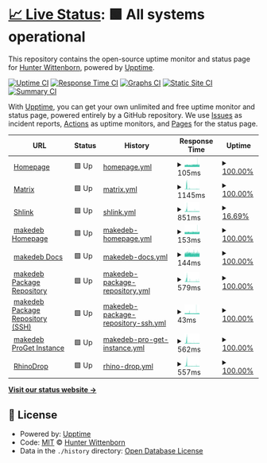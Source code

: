 # [📈 Live Status](https://hwittenborn.github.io/status): <!--live status--> **🟩 All systems operational**

This repository contains the open-source uptime monitor and status page for [Hunter Wittenborn](https://hunterwittenborn.com), powered by [Upptime](https://github.com/upptime/upptime).

[![Uptime CI](https://github.com/hwittenborn/status/workflows/Uptime%20CI/badge.svg)](https://github.com/hwittenborn/status/actions?query=workflow%3A%22Uptime+CI%22)
[![Response Time CI](https://github.com/hwittenborn/status/workflows/Response%20Time%20CI/badge.svg)](https://github.com/hwittenborn/status/actions?query=workflow%3A%22Response+Time+CI%22)
[![Graphs CI](https://github.com/hwittenborn/status/workflows/Graphs%20CI/badge.svg)](https://github.com/hwittenborn/status/actions?query=workflow%3A%22Graphs+CI%22)
[![Static Site CI](https://github.com/hwittenborn/status/workflows/Static%20Site%20CI/badge.svg)](https://github.com/hwittenborn/status/actions?query=workflow%3A%22Static+Site+CI%22)
[![Summary CI](https://github.com/hwittenborn/status/workflows/Summary%20CI/badge.svg)](https://github.com/hwittenborn/status/actions?query=workflow%3A%22Summary+CI%22)

With [Upptime](https://upptime.js.org), you can get your own unlimited and free uptime monitor and status page, powered entirely by a GitHub repository. We use [Issues](https://github.com/hwittenborn/status/issues) as incident reports, [Actions](https://github.com/hwittenborn/status/actions) as uptime monitors, and [Pages](https://hwittenborn.github.io/status) for the status page.

<!--start: status pages-->
<!-- This summary is generated by Upptime (https://github.com/upptime/upptime) -->
<!-- Do not edit this manually, your changes will be overwritten -->
<!-- prettier-ignore -->
| URL | Status | History | Response Time | Uptime |
| --- | ------ | ------- | ------------- | ------ |
| <img alt="" src="https://icons.duckduckgo.com/ip3/hunterwittenborn.com.ico" height="13"> [Homepage](https://hunterwittenborn.com) | 🟩 Up | [homepage.yml](https://github.com/hwittenborn/status/commits/HEAD/history/homepage.yml) | <details><summary><img alt="Response time graph" src="./graphs/homepage/response-time-week.png" height="20"> 105ms</summary><br><a href="https://hwittenborn.github.io/status/history/homepage"><img alt="Response time 106" src="https://img.shields.io/endpoint?url=https%3A%2F%2Fraw.githubusercontent.com%2Fhwittenborn%2Fstatus%2FHEAD%2Fapi%2Fhomepage%2Fresponse-time.json"></a><br><a href="https://hwittenborn.github.io/status/history/homepage"><img alt="24-hour response time 106" src="https://img.shields.io/endpoint?url=https%3A%2F%2Fraw.githubusercontent.com%2Fhwittenborn%2Fstatus%2FHEAD%2Fapi%2Fhomepage%2Fresponse-time-day.json"></a><br><a href="https://hwittenborn.github.io/status/history/homepage"><img alt="7-day response time 105" src="https://img.shields.io/endpoint?url=https%3A%2F%2Fraw.githubusercontent.com%2Fhwittenborn%2Fstatus%2FHEAD%2Fapi%2Fhomepage%2Fresponse-time-week.json"></a><br><a href="https://hwittenborn.github.io/status/history/homepage"><img alt="30-day response time 102" src="https://img.shields.io/endpoint?url=https%3A%2F%2Fraw.githubusercontent.com%2Fhwittenborn%2Fstatus%2FHEAD%2Fapi%2Fhomepage%2Fresponse-time-month.json"></a><br><a href="https://hwittenborn.github.io/status/history/homepage"><img alt="1-year response time 106" src="https://img.shields.io/endpoint?url=https%3A%2F%2Fraw.githubusercontent.com%2Fhwittenborn%2Fstatus%2FHEAD%2Fapi%2Fhomepage%2Fresponse-time-year.json"></a></details> | <details><summary><a href="https://hwittenborn.github.io/status/history/homepage">100.00%</a></summary><a href="https://hwittenborn.github.io/status/history/homepage"><img alt="All-time uptime 100.00%" src="https://img.shields.io/endpoint?url=https%3A%2F%2Fraw.githubusercontent.com%2Fhwittenborn%2Fstatus%2FHEAD%2Fapi%2Fhomepage%2Fuptime.json"></a><br><a href="https://hwittenborn.github.io/status/history/homepage"><img alt="24-hour uptime 100.00%" src="https://img.shields.io/endpoint?url=https%3A%2F%2Fraw.githubusercontent.com%2Fhwittenborn%2Fstatus%2FHEAD%2Fapi%2Fhomepage%2Fuptime-day.json"></a><br><a href="https://hwittenborn.github.io/status/history/homepage"><img alt="7-day uptime 100.00%" src="https://img.shields.io/endpoint?url=https%3A%2F%2Fraw.githubusercontent.com%2Fhwittenborn%2Fstatus%2FHEAD%2Fapi%2Fhomepage%2Fuptime-week.json"></a><br><a href="https://hwittenborn.github.io/status/history/homepage"><img alt="30-day uptime 100.00%" src="https://img.shields.io/endpoint?url=https%3A%2F%2Fraw.githubusercontent.com%2Fhwittenborn%2Fstatus%2FHEAD%2Fapi%2Fhomepage%2Fuptime-month.json"></a><br><a href="https://hwittenborn.github.io/status/history/homepage"><img alt="1-year uptime 100.00%" src="https://img.shields.io/endpoint?url=https%3A%2F%2Fraw.githubusercontent.com%2Fhwittenborn%2Fstatus%2FHEAD%2Fapi%2Fhomepage%2Fuptime-year.json"></a></details>
| <img alt="" src="https://icons.duckduckgo.com/ip3/matrix.hunterwittenborn.com.ico" height="13"> [Matrix](https://matrix.hunterwittenborn.com) | 🟩 Up | [matrix.yml](https://github.com/hwittenborn/status/commits/HEAD/history/matrix.yml) | <details><summary><img alt="Response time graph" src="./graphs/matrix/response-time-week.png" height="20"> 1145ms</summary><br><a href="https://hwittenborn.github.io/status/history/matrix"><img alt="Response time 735" src="https://img.shields.io/endpoint?url=https%3A%2F%2Fraw.githubusercontent.com%2Fhwittenborn%2Fstatus%2FHEAD%2Fapi%2Fmatrix%2Fresponse-time.json"></a><br><a href="https://hwittenborn.github.io/status/history/matrix"><img alt="24-hour response time 5297" src="https://img.shields.io/endpoint?url=https%3A%2F%2Fraw.githubusercontent.com%2Fhwittenborn%2Fstatus%2FHEAD%2Fapi%2Fmatrix%2Fresponse-time-day.json"></a><br><a href="https://hwittenborn.github.io/status/history/matrix"><img alt="7-day response time 1145" src="https://img.shields.io/endpoint?url=https%3A%2F%2Fraw.githubusercontent.com%2Fhwittenborn%2Fstatus%2FHEAD%2Fapi%2Fmatrix%2Fresponse-time-week.json"></a><br><a href="https://hwittenborn.github.io/status/history/matrix"><img alt="30-day response time 1086" src="https://img.shields.io/endpoint?url=https%3A%2F%2Fraw.githubusercontent.com%2Fhwittenborn%2Fstatus%2FHEAD%2Fapi%2Fmatrix%2Fresponse-time-month.json"></a><br><a href="https://hwittenborn.github.io/status/history/matrix"><img alt="1-year response time 735" src="https://img.shields.io/endpoint?url=https%3A%2F%2Fraw.githubusercontent.com%2Fhwittenborn%2Fstatus%2FHEAD%2Fapi%2Fmatrix%2Fresponse-time-year.json"></a></details> | <details><summary><a href="https://hwittenborn.github.io/status/history/matrix">100.00%</a></summary><a href="https://hwittenborn.github.io/status/history/matrix"><img alt="All-time uptime 98.62%" src="https://img.shields.io/endpoint?url=https%3A%2F%2Fraw.githubusercontent.com%2Fhwittenborn%2Fstatus%2FHEAD%2Fapi%2Fmatrix%2Fuptime.json"></a><br><a href="https://hwittenborn.github.io/status/history/matrix"><img alt="24-hour uptime 100.00%" src="https://img.shields.io/endpoint?url=https%3A%2F%2Fraw.githubusercontent.com%2Fhwittenborn%2Fstatus%2FHEAD%2Fapi%2Fmatrix%2Fuptime-day.json"></a><br><a href="https://hwittenborn.github.io/status/history/matrix"><img alt="7-day uptime 100.00%" src="https://img.shields.io/endpoint?url=https%3A%2F%2Fraw.githubusercontent.com%2Fhwittenborn%2Fstatus%2FHEAD%2Fapi%2Fmatrix%2Fuptime-week.json"></a><br><a href="https://hwittenborn.github.io/status/history/matrix"><img alt="30-day uptime 97.78%" src="https://img.shields.io/endpoint?url=https%3A%2F%2Fraw.githubusercontent.com%2Fhwittenborn%2Fstatus%2FHEAD%2Fapi%2Fmatrix%2Fuptime-month.json"></a><br><a href="https://hwittenborn.github.io/status/history/matrix"><img alt="1-year uptime 98.62%" src="https://img.shields.io/endpoint?url=https%3A%2F%2Fraw.githubusercontent.com%2Fhwittenborn%2Fstatus%2FHEAD%2Fapi%2Fmatrix%2Fuptime-year.json"></a></details>
| <img alt="" src="https://icons.duckduckgo.com/ip3/shlink.makedeb.org.ico" height="13"> [Shlink](https://shlink.makedeb.org/install) | 🟩 Up | [shlink.yml](https://github.com/hwittenborn/status/commits/HEAD/history/shlink.yml) | <details><summary><img alt="Response time graph" src="./graphs/shlink/response-time-week.png" height="20"> 851ms</summary><br><a href="https://hwittenborn.github.io/status/history/shlink"><img alt="Response time 710" src="https://img.shields.io/endpoint?url=https%3A%2F%2Fraw.githubusercontent.com%2Fhwittenborn%2Fstatus%2FHEAD%2Fapi%2Fshlink%2Fresponse-time.json"></a><br><a href="https://hwittenborn.github.io/status/history/shlink"><img alt="24-hour response time 2403" src="https://img.shields.io/endpoint?url=https%3A%2F%2Fraw.githubusercontent.com%2Fhwittenborn%2Fstatus%2FHEAD%2Fapi%2Fshlink%2Fresponse-time-day.json"></a><br><a href="https://hwittenborn.github.io/status/history/shlink"><img alt="7-day response time 851" src="https://img.shields.io/endpoint?url=https%3A%2F%2Fraw.githubusercontent.com%2Fhwittenborn%2Fstatus%2FHEAD%2Fapi%2Fshlink%2Fresponse-time-week.json"></a><br><a href="https://hwittenborn.github.io/status/history/shlink"><img alt="30-day response time 816" src="https://img.shields.io/endpoint?url=https%3A%2F%2Fraw.githubusercontent.com%2Fhwittenborn%2Fstatus%2FHEAD%2Fapi%2Fshlink%2Fresponse-time-month.json"></a><br><a href="https://hwittenborn.github.io/status/history/shlink"><img alt="1-year response time 710" src="https://img.shields.io/endpoint?url=https%3A%2F%2Fraw.githubusercontent.com%2Fhwittenborn%2Fstatus%2FHEAD%2Fapi%2Fshlink%2Fresponse-time-year.json"></a></details> | <details><summary><a href="https://hwittenborn.github.io/status/history/shlink">16.69%</a></summary><a href="https://hwittenborn.github.io/status/history/shlink"><img alt="All-time uptime 89.62%" src="https://img.shields.io/endpoint?url=https%3A%2F%2Fraw.githubusercontent.com%2Fhwittenborn%2Fstatus%2FHEAD%2Fapi%2Fshlink%2Fuptime.json"></a><br><a href="https://hwittenborn.github.io/status/history/shlink"><img alt="24-hour uptime 0.00%" src="https://img.shields.io/endpoint?url=https%3A%2F%2Fraw.githubusercontent.com%2Fhwittenborn%2Fstatus%2FHEAD%2Fapi%2Fshlink%2Fuptime-day.json"></a><br><a href="https://hwittenborn.github.io/status/history/shlink"><img alt="7-day uptime 16.69%" src="https://img.shields.io/endpoint?url=https%3A%2F%2Fraw.githubusercontent.com%2Fhwittenborn%2Fstatus%2FHEAD%2Fapi%2Fshlink%2Fuptime-week.json"></a><br><a href="https://hwittenborn.github.io/status/history/shlink"><img alt="30-day uptime 77.62%" src="https://img.shields.io/endpoint?url=https%3A%2F%2Fraw.githubusercontent.com%2Fhwittenborn%2Fstatus%2FHEAD%2Fapi%2Fshlink%2Fuptime-month.json"></a><br><a href="https://hwittenborn.github.io/status/history/shlink"><img alt="1-year uptime 89.62%" src="https://img.shields.io/endpoint?url=https%3A%2F%2Fraw.githubusercontent.com%2Fhwittenborn%2Fstatus%2FHEAD%2Fapi%2Fshlink%2Fuptime-year.json"></a></details>
| <img alt="" src="https://icons.duckduckgo.com/ip3/www.makedeb.org.ico" height="13"> [makedeb Homepage](https://www.makedeb.org) | 🟩 Up | [makedeb-homepage.yml](https://github.com/hwittenborn/status/commits/HEAD/history/makedeb-homepage.yml) | <details><summary><img alt="Response time graph" src="./graphs/makedeb-homepage/response-time-week.png" height="20"> 153ms</summary><br><a href="https://hwittenborn.github.io/status/history/makedeb-homepage"><img alt="Response time 168" src="https://img.shields.io/endpoint?url=https%3A%2F%2Fraw.githubusercontent.com%2Fhwittenborn%2Fstatus%2FHEAD%2Fapi%2Fmakedeb-homepage%2Fresponse-time.json"></a><br><a href="https://hwittenborn.github.io/status/history/makedeb-homepage"><img alt="24-hour response time 159" src="https://img.shields.io/endpoint?url=https%3A%2F%2Fraw.githubusercontent.com%2Fhwittenborn%2Fstatus%2FHEAD%2Fapi%2Fmakedeb-homepage%2Fresponse-time-day.json"></a><br><a href="https://hwittenborn.github.io/status/history/makedeb-homepage"><img alt="7-day response time 153" src="https://img.shields.io/endpoint?url=https%3A%2F%2Fraw.githubusercontent.com%2Fhwittenborn%2Fstatus%2FHEAD%2Fapi%2Fmakedeb-homepage%2Fresponse-time-week.json"></a><br><a href="https://hwittenborn.github.io/status/history/makedeb-homepage"><img alt="30-day response time 155" src="https://img.shields.io/endpoint?url=https%3A%2F%2Fraw.githubusercontent.com%2Fhwittenborn%2Fstatus%2FHEAD%2Fapi%2Fmakedeb-homepage%2Fresponse-time-month.json"></a><br><a href="https://hwittenborn.github.io/status/history/makedeb-homepage"><img alt="1-year response time 168" src="https://img.shields.io/endpoint?url=https%3A%2F%2Fraw.githubusercontent.com%2Fhwittenborn%2Fstatus%2FHEAD%2Fapi%2Fmakedeb-homepage%2Fresponse-time-year.json"></a></details> | <details><summary><a href="https://hwittenborn.github.io/status/history/makedeb-homepage">100.00%</a></summary><a href="https://hwittenborn.github.io/status/history/makedeb-homepage"><img alt="All-time uptime 100.00%" src="https://img.shields.io/endpoint?url=https%3A%2F%2Fraw.githubusercontent.com%2Fhwittenborn%2Fstatus%2FHEAD%2Fapi%2Fmakedeb-homepage%2Fuptime.json"></a><br><a href="https://hwittenborn.github.io/status/history/makedeb-homepage"><img alt="24-hour uptime 100.00%" src="https://img.shields.io/endpoint?url=https%3A%2F%2Fraw.githubusercontent.com%2Fhwittenborn%2Fstatus%2FHEAD%2Fapi%2Fmakedeb-homepage%2Fuptime-day.json"></a><br><a href="https://hwittenborn.github.io/status/history/makedeb-homepage"><img alt="7-day uptime 100.00%" src="https://img.shields.io/endpoint?url=https%3A%2F%2Fraw.githubusercontent.com%2Fhwittenborn%2Fstatus%2FHEAD%2Fapi%2Fmakedeb-homepage%2Fuptime-week.json"></a><br><a href="https://hwittenborn.github.io/status/history/makedeb-homepage"><img alt="30-day uptime 100.00%" src="https://img.shields.io/endpoint?url=https%3A%2F%2Fraw.githubusercontent.com%2Fhwittenborn%2Fstatus%2FHEAD%2Fapi%2Fmakedeb-homepage%2Fuptime-month.json"></a><br><a href="https://hwittenborn.github.io/status/history/makedeb-homepage"><img alt="1-year uptime 100.00%" src="https://img.shields.io/endpoint?url=https%3A%2F%2Fraw.githubusercontent.com%2Fhwittenborn%2Fstatus%2FHEAD%2Fapi%2Fmakedeb-homepage%2Fuptime-year.json"></a></details>
| <img alt="" src="https://icons.duckduckgo.com/ip3/docs.makedeb.org.ico" height="13"> [makedeb Docs](https://docs.makedeb.org) | 🟩 Up | [makedeb-docs.yml](https://github.com/hwittenborn/status/commits/HEAD/history/makedeb-docs.yml) | <details><summary><img alt="Response time graph" src="./graphs/makedeb-docs/response-time-week.png" height="20"> 144ms</summary><br><a href="https://hwittenborn.github.io/status/history/makedeb-docs"><img alt="Response time 159" src="https://img.shields.io/endpoint?url=https%3A%2F%2Fraw.githubusercontent.com%2Fhwittenborn%2Fstatus%2FHEAD%2Fapi%2Fmakedeb-docs%2Fresponse-time.json"></a><br><a href="https://hwittenborn.github.io/status/history/makedeb-docs"><img alt="24-hour response time 145" src="https://img.shields.io/endpoint?url=https%3A%2F%2Fraw.githubusercontent.com%2Fhwittenborn%2Fstatus%2FHEAD%2Fapi%2Fmakedeb-docs%2Fresponse-time-day.json"></a><br><a href="https://hwittenborn.github.io/status/history/makedeb-docs"><img alt="7-day response time 144" src="https://img.shields.io/endpoint?url=https%3A%2F%2Fraw.githubusercontent.com%2Fhwittenborn%2Fstatus%2FHEAD%2Fapi%2Fmakedeb-docs%2Fresponse-time-week.json"></a><br><a href="https://hwittenborn.github.io/status/history/makedeb-docs"><img alt="30-day response time 146" src="https://img.shields.io/endpoint?url=https%3A%2F%2Fraw.githubusercontent.com%2Fhwittenborn%2Fstatus%2FHEAD%2Fapi%2Fmakedeb-docs%2Fresponse-time-month.json"></a><br><a href="https://hwittenborn.github.io/status/history/makedeb-docs"><img alt="1-year response time 159" src="https://img.shields.io/endpoint?url=https%3A%2F%2Fraw.githubusercontent.com%2Fhwittenborn%2Fstatus%2FHEAD%2Fapi%2Fmakedeb-docs%2Fresponse-time-year.json"></a></details> | <details><summary><a href="https://hwittenborn.github.io/status/history/makedeb-docs">100.00%</a></summary><a href="https://hwittenborn.github.io/status/history/makedeb-docs"><img alt="All-time uptime 100.00%" src="https://img.shields.io/endpoint?url=https%3A%2F%2Fraw.githubusercontent.com%2Fhwittenborn%2Fstatus%2FHEAD%2Fapi%2Fmakedeb-docs%2Fuptime.json"></a><br><a href="https://hwittenborn.github.io/status/history/makedeb-docs"><img alt="24-hour uptime 100.00%" src="https://img.shields.io/endpoint?url=https%3A%2F%2Fraw.githubusercontent.com%2Fhwittenborn%2Fstatus%2FHEAD%2Fapi%2Fmakedeb-docs%2Fuptime-day.json"></a><br><a href="https://hwittenborn.github.io/status/history/makedeb-docs"><img alt="7-day uptime 100.00%" src="https://img.shields.io/endpoint?url=https%3A%2F%2Fraw.githubusercontent.com%2Fhwittenborn%2Fstatus%2FHEAD%2Fapi%2Fmakedeb-docs%2Fuptime-week.json"></a><br><a href="https://hwittenborn.github.io/status/history/makedeb-docs"><img alt="30-day uptime 100.00%" src="https://img.shields.io/endpoint?url=https%3A%2F%2Fraw.githubusercontent.com%2Fhwittenborn%2Fstatus%2FHEAD%2Fapi%2Fmakedeb-docs%2Fuptime-month.json"></a><br><a href="https://hwittenborn.github.io/status/history/makedeb-docs"><img alt="1-year uptime 100.00%" src="https://img.shields.io/endpoint?url=https%3A%2F%2Fraw.githubusercontent.com%2Fhwittenborn%2Fstatus%2FHEAD%2Fapi%2Fmakedeb-docs%2Fuptime-year.json"></a></details>
| <img alt="" src="https://icons.duckduckgo.com/ip3/mpr.makedeb.org.ico" height="13"> [makedeb Package Repository](https://mpr.makedeb.org) | 🟩 Up | [makedeb-package-repository.yml](https://github.com/hwittenborn/status/commits/HEAD/history/makedeb-package-repository.yml) | <details><summary><img alt="Response time graph" src="./graphs/makedeb-package-repository/response-time-week.png" height="20"> 579ms</summary><br><a href="https://hwittenborn.github.io/status/history/makedeb-package-repository"><img alt="Response time 431" src="https://img.shields.io/endpoint?url=https%3A%2F%2Fraw.githubusercontent.com%2Fhwittenborn%2Fstatus%2FHEAD%2Fapi%2Fmakedeb-package-repository%2Fresponse-time.json"></a><br><a href="https://hwittenborn.github.io/status/history/makedeb-package-repository"><img alt="24-hour response time 2091" src="https://img.shields.io/endpoint?url=https%3A%2F%2Fraw.githubusercontent.com%2Fhwittenborn%2Fstatus%2FHEAD%2Fapi%2Fmakedeb-package-repository%2Fresponse-time-day.json"></a><br><a href="https://hwittenborn.github.io/status/history/makedeb-package-repository"><img alt="7-day response time 579" src="https://img.shields.io/endpoint?url=https%3A%2F%2Fraw.githubusercontent.com%2Fhwittenborn%2Fstatus%2FHEAD%2Fapi%2Fmakedeb-package-repository%2Fresponse-time-week.json"></a><br><a href="https://hwittenborn.github.io/status/history/makedeb-package-repository"><img alt="30-day response time 536" src="https://img.shields.io/endpoint?url=https%3A%2F%2Fraw.githubusercontent.com%2Fhwittenborn%2Fstatus%2FHEAD%2Fapi%2Fmakedeb-package-repository%2Fresponse-time-month.json"></a><br><a href="https://hwittenborn.github.io/status/history/makedeb-package-repository"><img alt="1-year response time 431" src="https://img.shields.io/endpoint?url=https%3A%2F%2Fraw.githubusercontent.com%2Fhwittenborn%2Fstatus%2FHEAD%2Fapi%2Fmakedeb-package-repository%2Fresponse-time-year.json"></a></details> | <details><summary><a href="https://hwittenborn.github.io/status/history/makedeb-package-repository">100.00%</a></summary><a href="https://hwittenborn.github.io/status/history/makedeb-package-repository"><img alt="All-time uptime 99.57%" src="https://img.shields.io/endpoint?url=https%3A%2F%2Fraw.githubusercontent.com%2Fhwittenborn%2Fstatus%2FHEAD%2Fapi%2Fmakedeb-package-repository%2Fuptime.json"></a><br><a href="https://hwittenborn.github.io/status/history/makedeb-package-repository"><img alt="24-hour uptime 100.00%" src="https://img.shields.io/endpoint?url=https%3A%2F%2Fraw.githubusercontent.com%2Fhwittenborn%2Fstatus%2FHEAD%2Fapi%2Fmakedeb-package-repository%2Fuptime-day.json"></a><br><a href="https://hwittenborn.github.io/status/history/makedeb-package-repository"><img alt="7-day uptime 100.00%" src="https://img.shields.io/endpoint?url=https%3A%2F%2Fraw.githubusercontent.com%2Fhwittenborn%2Fstatus%2FHEAD%2Fapi%2Fmakedeb-package-repository%2Fuptime-week.json"></a><br><a href="https://hwittenborn.github.io/status/history/makedeb-package-repository"><img alt="30-day uptime 99.90%" src="https://img.shields.io/endpoint?url=https%3A%2F%2Fraw.githubusercontent.com%2Fhwittenborn%2Fstatus%2FHEAD%2Fapi%2Fmakedeb-package-repository%2Fuptime-month.json"></a><br><a href="https://hwittenborn.github.io/status/history/makedeb-package-repository"><img alt="1-year uptime 99.57%" src="https://img.shields.io/endpoint?url=https%3A%2F%2Fraw.githubusercontent.com%2Fhwittenborn%2Fstatus%2FHEAD%2Fapi%2Fmakedeb-package-repository%2Fuptime-year.json"></a></details>
| <img alt="" src="https://icons.duckduckgo.com/ip3/null.ico" height="13"> [makedeb Package Repository (SSH)](mpr.makedeb.org) | 🟩 Up | [makedeb-package-repository-ssh.yml](https://github.com/hwittenborn/status/commits/HEAD/history/makedeb-package-repository-ssh.yml) | <details><summary><img alt="Response time graph" src="./graphs/makedeb-package-repository-ssh/response-time-week.png" height="20"> 43ms</summary><br><a href="https://hwittenborn.github.io/status/history/makedeb-package-repository-ssh"><img alt="Response time 46" src="https://img.shields.io/endpoint?url=https%3A%2F%2Fraw.githubusercontent.com%2Fhwittenborn%2Fstatus%2FHEAD%2Fapi%2Fmakedeb-package-repository-ssh%2Fresponse-time.json"></a><br><a href="https://hwittenborn.github.io/status/history/makedeb-package-repository-ssh"><img alt="24-hour response time 45" src="https://img.shields.io/endpoint?url=https%3A%2F%2Fraw.githubusercontent.com%2Fhwittenborn%2Fstatus%2FHEAD%2Fapi%2Fmakedeb-package-repository-ssh%2Fresponse-time-day.json"></a><br><a href="https://hwittenborn.github.io/status/history/makedeb-package-repository-ssh"><img alt="7-day response time 43" src="https://img.shields.io/endpoint?url=https%3A%2F%2Fraw.githubusercontent.com%2Fhwittenborn%2Fstatus%2FHEAD%2Fapi%2Fmakedeb-package-repository-ssh%2Fresponse-time-week.json"></a><br><a href="https://hwittenborn.github.io/status/history/makedeb-package-repository-ssh"><img alt="30-day response time 44" src="https://img.shields.io/endpoint?url=https%3A%2F%2Fraw.githubusercontent.com%2Fhwittenborn%2Fstatus%2FHEAD%2Fapi%2Fmakedeb-package-repository-ssh%2Fresponse-time-month.json"></a><br><a href="https://hwittenborn.github.io/status/history/makedeb-package-repository-ssh"><img alt="1-year response time 46" src="https://img.shields.io/endpoint?url=https%3A%2F%2Fraw.githubusercontent.com%2Fhwittenborn%2Fstatus%2FHEAD%2Fapi%2Fmakedeb-package-repository-ssh%2Fresponse-time-year.json"></a></details> | <details><summary><a href="https://hwittenborn.github.io/status/history/makedeb-package-repository-ssh">100.00%</a></summary><a href="https://hwittenborn.github.io/status/history/makedeb-package-repository-ssh"><img alt="All-time uptime 99.66%" src="https://img.shields.io/endpoint?url=https%3A%2F%2Fraw.githubusercontent.com%2Fhwittenborn%2Fstatus%2FHEAD%2Fapi%2Fmakedeb-package-repository-ssh%2Fuptime.json"></a><br><a href="https://hwittenborn.github.io/status/history/makedeb-package-repository-ssh"><img alt="24-hour uptime 100.00%" src="https://img.shields.io/endpoint?url=https%3A%2F%2Fraw.githubusercontent.com%2Fhwittenborn%2Fstatus%2FHEAD%2Fapi%2Fmakedeb-package-repository-ssh%2Fuptime-day.json"></a><br><a href="https://hwittenborn.github.io/status/history/makedeb-package-repository-ssh"><img alt="7-day uptime 100.00%" src="https://img.shields.io/endpoint?url=https%3A%2F%2Fraw.githubusercontent.com%2Fhwittenborn%2Fstatus%2FHEAD%2Fapi%2Fmakedeb-package-repository-ssh%2Fuptime-week.json"></a><br><a href="https://hwittenborn.github.io/status/history/makedeb-package-repository-ssh"><img alt="30-day uptime 100.00%" src="https://img.shields.io/endpoint?url=https%3A%2F%2Fraw.githubusercontent.com%2Fhwittenborn%2Fstatus%2FHEAD%2Fapi%2Fmakedeb-package-repository-ssh%2Fuptime-month.json"></a><br><a href="https://hwittenborn.github.io/status/history/makedeb-package-repository-ssh"><img alt="1-year uptime 99.66%" src="https://img.shields.io/endpoint?url=https%3A%2F%2Fraw.githubusercontent.com%2Fhwittenborn%2Fstatus%2FHEAD%2Fapi%2Fmakedeb-package-repository-ssh%2Fuptime-year.json"></a></details>
| <img alt="" src="https://icons.duckduckgo.com/ip3/proget.makedeb.org.ico" height="13"> [makedeb ProGet Instance](https://proget.makedeb.org) | 🟩 Up | [makedeb-pro-get-instance.yml](https://github.com/hwittenborn/status/commits/HEAD/history/makedeb-pro-get-instance.yml) | <details><summary><img alt="Response time graph" src="./graphs/makedeb-pro-get-instance/response-time-week.png" height="20"> 562ms</summary><br><a href="https://hwittenborn.github.io/status/history/makedeb-pro-get-instance"><img alt="Response time 426" src="https://img.shields.io/endpoint?url=https%3A%2F%2Fraw.githubusercontent.com%2Fhwittenborn%2Fstatus%2FHEAD%2Fapi%2Fmakedeb-pro-get-instance%2Fresponse-time.json"></a><br><a href="https://hwittenborn.github.io/status/history/makedeb-pro-get-instance"><img alt="24-hour response time 1868" src="https://img.shields.io/endpoint?url=https%3A%2F%2Fraw.githubusercontent.com%2Fhwittenborn%2Fstatus%2FHEAD%2Fapi%2Fmakedeb-pro-get-instance%2Fresponse-time-day.json"></a><br><a href="https://hwittenborn.github.io/status/history/makedeb-pro-get-instance"><img alt="7-day response time 562" src="https://img.shields.io/endpoint?url=https%3A%2F%2Fraw.githubusercontent.com%2Fhwittenborn%2Fstatus%2FHEAD%2Fapi%2Fmakedeb-pro-get-instance%2Fresponse-time-week.json"></a><br><a href="https://hwittenborn.github.io/status/history/makedeb-pro-get-instance"><img alt="30-day response time 548" src="https://img.shields.io/endpoint?url=https%3A%2F%2Fraw.githubusercontent.com%2Fhwittenborn%2Fstatus%2FHEAD%2Fapi%2Fmakedeb-pro-get-instance%2Fresponse-time-month.json"></a><br><a href="https://hwittenborn.github.io/status/history/makedeb-pro-get-instance"><img alt="1-year response time 426" src="https://img.shields.io/endpoint?url=https%3A%2F%2Fraw.githubusercontent.com%2Fhwittenborn%2Fstatus%2FHEAD%2Fapi%2Fmakedeb-pro-get-instance%2Fresponse-time-year.json"></a></details> | <details><summary><a href="https://hwittenborn.github.io/status/history/makedeb-pro-get-instance">100.00%</a></summary><a href="https://hwittenborn.github.io/status/history/makedeb-pro-get-instance"><img alt="All-time uptime 99.58%" src="https://img.shields.io/endpoint?url=https%3A%2F%2Fraw.githubusercontent.com%2Fhwittenborn%2Fstatus%2FHEAD%2Fapi%2Fmakedeb-pro-get-instance%2Fuptime.json"></a><br><a href="https://hwittenborn.github.io/status/history/makedeb-pro-get-instance"><img alt="24-hour uptime 100.00%" src="https://img.shields.io/endpoint?url=https%3A%2F%2Fraw.githubusercontent.com%2Fhwittenborn%2Fstatus%2FHEAD%2Fapi%2Fmakedeb-pro-get-instance%2Fuptime-day.json"></a><br><a href="https://hwittenborn.github.io/status/history/makedeb-pro-get-instance"><img alt="7-day uptime 100.00%" src="https://img.shields.io/endpoint?url=https%3A%2F%2Fraw.githubusercontent.com%2Fhwittenborn%2Fstatus%2FHEAD%2Fapi%2Fmakedeb-pro-get-instance%2Fuptime-week.json"></a><br><a href="https://hwittenborn.github.io/status/history/makedeb-pro-get-instance"><img alt="30-day uptime 99.91%" src="https://img.shields.io/endpoint?url=https%3A%2F%2Fraw.githubusercontent.com%2Fhwittenborn%2Fstatus%2FHEAD%2Fapi%2Fmakedeb-pro-get-instance%2Fuptime-month.json"></a><br><a href="https://hwittenborn.github.io/status/history/makedeb-pro-get-instance"><img alt="1-year uptime 99.58%" src="https://img.shields.io/endpoint?url=https%3A%2F%2Fraw.githubusercontent.com%2Fhwittenborn%2Fstatus%2FHEAD%2Fapi%2Fmakedeb-pro-get-instance%2Fuptime-year.json"></a></details>
| <img alt="" src="https://icons.duckduckgo.com/ip3/drop.rhinolinux.org.ico" height="13"> [RhinoDrop](https://drop.rhinolinux.org) | 🟩 Up | [rhino-drop.yml](https://github.com/hwittenborn/status/commits/HEAD/history/rhino-drop.yml) | <details><summary><img alt="Response time graph" src="./graphs/rhino-drop/response-time-week.png" height="20"> 557ms</summary><br><a href="https://hwittenborn.github.io/status/history/rhino-drop"><img alt="Response time 420" src="https://img.shields.io/endpoint?url=https%3A%2F%2Fraw.githubusercontent.com%2Fhwittenborn%2Fstatus%2FHEAD%2Fapi%2Frhino-drop%2Fresponse-time.json"></a><br><a href="https://hwittenborn.github.io/status/history/rhino-drop"><img alt="24-hour response time 1987" src="https://img.shields.io/endpoint?url=https%3A%2F%2Fraw.githubusercontent.com%2Fhwittenborn%2Fstatus%2FHEAD%2Fapi%2Frhino-drop%2Fresponse-time-day.json"></a><br><a href="https://hwittenborn.github.io/status/history/rhino-drop"><img alt="7-day response time 557" src="https://img.shields.io/endpoint?url=https%3A%2F%2Fraw.githubusercontent.com%2Fhwittenborn%2Fstatus%2FHEAD%2Fapi%2Frhino-drop%2Fresponse-time-week.json"></a><br><a href="https://hwittenborn.github.io/status/history/rhino-drop"><img alt="30-day response time 521" src="https://img.shields.io/endpoint?url=https%3A%2F%2Fraw.githubusercontent.com%2Fhwittenborn%2Fstatus%2FHEAD%2Fapi%2Frhino-drop%2Fresponse-time-month.json"></a><br><a href="https://hwittenborn.github.io/status/history/rhino-drop"><img alt="1-year response time 420" src="https://img.shields.io/endpoint?url=https%3A%2F%2Fraw.githubusercontent.com%2Fhwittenborn%2Fstatus%2FHEAD%2Fapi%2Frhino-drop%2Fresponse-time-year.json"></a></details> | <details><summary><a href="https://hwittenborn.github.io/status/history/rhino-drop">100.00%</a></summary><a href="https://hwittenborn.github.io/status/history/rhino-drop"><img alt="All-time uptime 79.28%" src="https://img.shields.io/endpoint?url=https%3A%2F%2Fraw.githubusercontent.com%2Fhwittenborn%2Fstatus%2FHEAD%2Fapi%2Frhino-drop%2Fuptime.json"></a><br><a href="https://hwittenborn.github.io/status/history/rhino-drop"><img alt="24-hour uptime 100.00%" src="https://img.shields.io/endpoint?url=https%3A%2F%2Fraw.githubusercontent.com%2Fhwittenborn%2Fstatus%2FHEAD%2Fapi%2Frhino-drop%2Fuptime-day.json"></a><br><a href="https://hwittenborn.github.io/status/history/rhino-drop"><img alt="7-day uptime 100.00%" src="https://img.shields.io/endpoint?url=https%3A%2F%2Fraw.githubusercontent.com%2Fhwittenborn%2Fstatus%2FHEAD%2Fapi%2Frhino-drop%2Fuptime-week.json"></a><br><a href="https://hwittenborn.github.io/status/history/rhino-drop"><img alt="30-day uptime 86.70%" src="https://img.shields.io/endpoint?url=https%3A%2F%2Fraw.githubusercontent.com%2Fhwittenborn%2Fstatus%2FHEAD%2Fapi%2Frhino-drop%2Fuptime-month.json"></a><br><a href="https://hwittenborn.github.io/status/history/rhino-drop"><img alt="1-year uptime 79.28%" src="https://img.shields.io/endpoint?url=https%3A%2F%2Fraw.githubusercontent.com%2Fhwittenborn%2Fstatus%2FHEAD%2Fapi%2Frhino-drop%2Fuptime-year.json"></a></details>

<!--end: status pages-->

[**Visit our status website →**](https://hwittenborn.github.io/status)

## 📄 License

- Powered by: [Upptime](https://github.com/upptime/upptime)
- Code: [MIT](./LICENSE) © [Hunter Wittenborn](https://hunterwittenborn.com)
- Data in the `./history` directory: [Open Database License](https://opendatacommons.org/licenses/odbl/1-0/)
